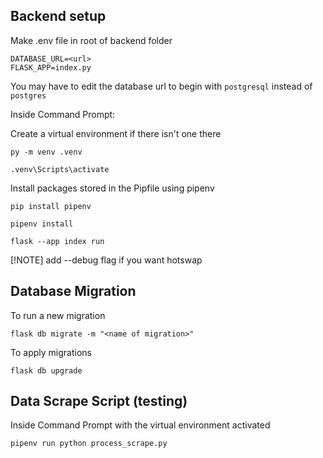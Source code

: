 ## Backend setup
Make .env file in root of backend folder

```
DATABASE_URL=<url>
FLASK_APP=index.py
```

You may have to edit the database url to begin with `postgresql` instead of `postgres`

Inside Command Prompt:

Create a virtual environment if there isn't one there

```py -m venv .venv```

```.venv\Scripts\activate```

Install packages stored in the Pipfile using pipenv

```pip install pipenv```

```pipenv install```

```flask --app index run```

[!NOTE]
add --debug flag if you want hotswap



## Database Migration
To run a new migration

`flask db migrate -m "<name of migration>"`

To apply migrations

`flask db upgrade`

## Data Scrape Script (testing)
Inside Command Prompt with the virtual environment activated

`pipenv run python process_scrape.py`